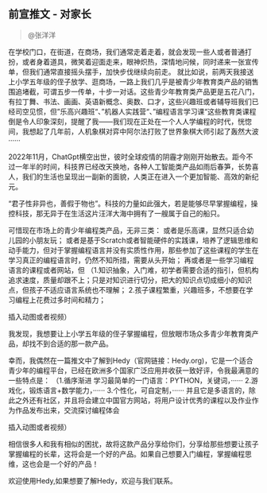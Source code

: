 
## 前宣推文 - 对家长

> @张洋洋

在学校门口，在街道，在商场，我们通常走着走着，就会发现一些人或者普通打扮，或者身着道具，微笑着迎面走来，眼神炽热，深情地问候，同时递来一张宣传单，但我们通常直接摇头摆手，加快步伐继续向前走。
就比如说，前两天我接送上小学五年级的侄子放学、逛商场，一路上我们几乎是被青少年教育类产品的销售围追堵截，可谓五步一传单，十步一对话。这些青少年教育类产品更是五花八门，有拉丁舞、书法、画画、英语新概念、奥数、口才，这些兴趣班或者辅导班我们已经司空见惯，但”乐高兴趣班“、”机器人实践营“、”编程语言学习课“这些教育类课程倒是令人印象深刻，提醒了我——我们现在正处在一个人人学编程的时代，恍惚间，我想起了几年前，人机象棋对弈中阿尔法打败了世界象棋大师引起了轰然大波······

2022年11月，ChatGpt横空出世，彼时全球疫情的阴霾才刚刚开始散去。距今不过一年半的时间，科技界已经改天换地，各种人工智能类产品如雨后春笋，长势喜人，我们的生活也呈现出一副新的面貌，人类正在进入一个更加智能、高效的新纪元。

“君子性非异也，善假于物也”。科技的力量如此强大，若是能够尽早掌握编程，操控科技，那无异于在生活这片汪洋大海中拥有了一艘属于自己的船只。

可惜现在市场上的青少年编程类产品，无非三类：
或者是乐高课，显然只适合幼儿园的小朋友玩；
或者是基于Scratch或者智能硬件的实践课，培养了逻辑思维和动手能力，但对于掌握编程语言并没有实质性作用，那些参加了这些课程的学生在学习真正的编程语言时，仍然不知所措，需要从头开始；
再或者是一些学习编程语言的课程或者网站，但
（1.知识抽象，入门难，初学者需要合适的指引，但机构追求速度，质量却跟不上；只是对知识进行切分，把大的知识点切成细小的知识点，但孩子不适应语言系统也不理解；
2.孩子课程繁重，兴趣班多，不想要在学习编程上花费过多时间和精力；

插入动图或者视频）

我发现，我想要让上小学五年级的侄子掌握编程，但放眼市场众多青少年教育类产品，却找不到合适的那一款产品。

幸而，我偶然在一篇推文中了解到Hedy（官网链接：Hedy.org)，它是一个适合青少年的编程平台，已经在欧洲多个国家广泛应用并收获一致好评，令我最满意的一些特点是：
（1.循序渐进  学习最简单的一门语言：PYTHON，关键词，······
2.游戏化，锻炼语言+数学能力，······
3.个性化，可自定制，······
并且它是多语言的，除此之外还有社区，并且将会建立中国官方网站，将用户设计优秀的课程以及作业作为作品发布出来，交流探讨编程体会

插入动图或者视频）

相信很多人和我有相似的困扰，故将这款产品分享给你们，分享给那些想要让孩子掌握编程的长辈，这将会是一个好的产品。如果自己想要入门编程，掌握编程思维，这也会是一个好的产品！

欢迎使用Hedy,如果想要了解Hedy，欢迎与我们联系。


